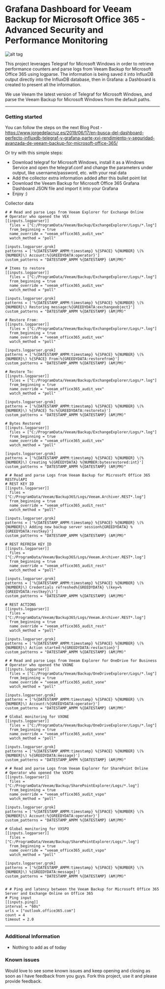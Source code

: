 Grafana Dashboard for Veeam Backup for Microsoft Office 365 - Advanced Security and Performance Monitoring
===================

![alt tag](https://www.jorgedelacruz.es/wp-content/uploads/2019/06/veeam-grafana-o365-001.png)

This project leverages Telegraf for Microsoft Windows in order to retrieve performance counters and parse logs from Veeam Backup for Microsoft Office 365 using logparse. The information is being saved it into InfluxDB output directly into the InfluxDB database, then in Grafana: a Dashboard is created to present all the information.

We use Veeam the latest version of Telegraf for Microsoft Windows, and parse the Veeam Backup for Microsoft Windows from the default paths.

----------

### Getting started
You can follow the steps on the next Blog Post - https://www.jorgedelacruz.es/2019/06/17/en-busca-del-dashboard-perfecto-influxdb-telegraf-y-grafana-parte-xvi-rendimiento-y-seguridad-avanzada-de-veeam-backup-for-microsoft-office-365/

Or try with this simple steps:
* Download telegraf for Microsoft Windows, install it as a Windows Service and open the telegraf.conf and change the parameters under output, like username/password, etc. with your real data
* Add the collector extra information added after this bullet point list
* Download the Veeam Backup for Microsoft Office 365 Grafana Dashboard JSON file and import it into your Grafana
* Enjoy :)

Collector data

```
# # Read and parse Logs from Veeam Explorer for Exchange Online
# Operator who opened the VEX
[[inputs.logparser]]
  files = ["C:/ProgramData/Veeam/Backup/ExchangeExplorer/Logs/*.log"]
  from_beginning = true
  name_override = "veeam_office365_audit_vex"
  watch_method = "poll"

[inputs.logparser.grok]
patterns = ['%{DATESTAMP_AMPM:timestamp} %{SPACE} %{NUMBER} \(%{NUMBER}\) Account:%{GREEDYDATA:operator}']
custom_patterns = "DATESTAMP_AMPM %{DATESTAMP} (AM|PM)"

# Items to restore
[[inputs.logparser]]
  files = ["C:/ProgramData/Veeam/Backup/ExchangeExplorer/Logs/*.log"]
  from_beginning = true
  name_override = "veeam_office365_audit_vex"
  watch_method = "poll"

[inputs.logparser.grok]
patterns = ['%{DATESTAMP_AMPM:timestamp} %{SPACE} %{NUMBER} \(%{NUMBER}\) Restoring message:%{GREEDYDATA:exchangeobject}']
custom_patterns = "DATESTAMP_AMPM %{DATESTAMP} (AM|PM)"

# Restore From:
[[inputs.logparser]]
  files = ["C:/ProgramData/Veeam/Backup/ExchangeExplorer/Logs/*.log"]
  from_beginning = true
  name_override = "veeam_office365_audit_vex"
  watch_method = "poll"

[inputs.logparser.grok]
patterns = ['%{DATESTAMP_AMPM:timestamp} %{SPACE} %{NUMBER} \(%{NUMBER}\) %{SPACE} From:%{GREEDYDATA:restorefrom}']
custom_patterns = "DATESTAMP_AMPM %{DATESTAMP} (AM|PM)"

# Restore To:
[[inputs.logparser]]
  files = ["C:/ProgramData/Veeam/Backup/ExchangeExplorer/Logs/*.log"]
  from_beginning = true
  name_override = "veeam_office365_audit_vex"
  watch_method = "poll"

[inputs.logparser.grok]
patterns = ['%{DATESTAMP_AMPM:timestamp} %{SPACE} %{NUMBER} \(%{NUMBER}\) %{SPACE} To:%{GREEDYDATA:restoreto}']
custom_patterns = "DATESTAMP_AMPM %{DATESTAMP} (AM|PM)"

# Bytes Restored
[[inputs.logparser]]
  files = ["C:/ProgramData/Veeam/Backup/ExchangeExplorer/Logs/*.log"]
  from_beginning = true
  name_override = "veeam_office365_audit_vex"
  watch_method = "poll"

[inputs.logparser.grok]
patterns = ['%{DATESTAMP_AMPM:timestamp} %{SPACE} %{NUMBER} \(%{NUMBER}\) Creating %{GREEDYDATA} %{NUMBER:bytesrestored:int}']
custom_patterns = "DATESTAMP_AMPM %{DATESTAMP} (AM|PM)"

# # Read and parse Logs from Veeam Backup for Microsoft Office 365 RESTFulAPI
# REST KEY ID
[[inputs.logparser]]
  files = ["C:/ProgramData/Veeam/Backup365/Logs/Veeam.Archiver.REST*.log"]
  from_beginning = true
  name_override = "veeam_office365_audit_rest"
  watch_method = "poll"

[inputs.logparser.grok]
patterns = ['%{DATESTAMP_AMPM:timestamp} %{SPACE} %{NUMBER} \(%{NUMBER}\) Adding new backup server session%{GREEDYDATA} %{GREEDYDATA:restkey}']
custom_patterns = "DATESTAMP_AMPM %{DATESTAMP} (AM|PM)"

# REST REFRESH KEY ID
[[inputs.logparser]]
  files = ["C:/ProgramData/Veeam/Backup365/Logs/Veeam.Archiver.REST*.log"]
  from_beginning = true
  name_override = "veeam_office365_audit_rest"
  watch_method = "poll"

[inputs.logparser.grok]
patterns = ['%{DATESTAMP_AMPM:timestamp} %{SPACE} %{NUMBER} \(%{NUMBER}\) Credentials refreshed%{GREEDYDATA} \(key=%{GREEDYDATA:restkey}\)']
custom_patterns = "DATESTAMP_AMPM %{DATESTAMP} (AM|PM)"

# REST ACTIONS
[[inputs.logparser]]
  files = ["C:/ProgramData/Veeam/Backup365/Logs/Veeam.Archiver.REST*.log"]
  from_beginning = true
  name_override = "veeam_office365_audit_rest"
  watch_method = "poll"

[inputs.logparser.grok]
patterns = ['%{DATESTAMP_AMPM:timestamp} %{SPACE} %{NUMBER} \(%{NUMBER}\) Action started:%{GREEDYDATA:restaction}']
custom_patterns = "DATESTAMP_AMPM %{DATESTAMP} (AM|PM)"

# # Read and parse Logs from Veeam Explorer for OneDrive for Business
# Operator who opened the VXONE
[[inputs.logparser]]
  files = ["C:/ProgramData/Veeam/Backup/OneDriveExplorer/Logs/*.log"]
  from_beginning = true
  name_override = "veeam_office365_audit_vone"
  watch_method = "poll"

[inputs.logparser.grok]
patterns = ['%{DATESTAMP_AMPM:timestamp} %{SPACE} %{NUMBER} \(%{NUMBER}\) Account:%{GREEDYDATA:operator}']
custom_patterns = "DATESTAMP_AMPM %{DATESTAMP} (AM|PM)"

# Global monitoring for VXONE
[[inputs.logparser]]
  files = ["C:/ProgramData/Veeam/Backup/OneDriveExplorer/Logs/*.log"]
  from_beginning = true
  name_override = "veeam_office365_audit_vone"
  watch_method = "poll"

[inputs.logparser.grok]
patterns = ['%{DATESTAMP_AMPM:timestamp} %{SPACE} %{NUMBER} \(%{NUMBER}\) %{GREEDYDATA:message}']
custom_patterns = "DATESTAMP_AMPM %{DATESTAMP} (AM|PM)"

# # Read and parse Logs from Veeam Explorer for SharePoint Online
# Operator who opened the VXSPO
[[inputs.logparser]]
  files = ["C:/ProgramData/Veeam/Backup/SharePointExplorer/Logs/*.log"]
  from_beginning = true
  name_override = "veeam_office365_audit_vspo"
  watch_method = "poll"

[inputs.logparser.grok]
patterns = ['%{DATESTAMP_AMPM:timestamp} %{SPACE} %{NUMBER} \(%{NUMBER}\) Account:%{GREEDYDATA:operator}']
custom_patterns = "DATESTAMP_AMPM %{DATESTAMP} (AM|PM)"

# Global monitoring for VXSPO
[[inputs.logparser]]
  files = ["C:/ProgramData/Veeam/Backup/SharePointExplorer/Logs/*.log"]
  from_beginning = true
  name_override = "veeam_office365_audit_vspo"
  watch_method = "poll"

[inputs.logparser.grok]
patterns = ['%{DATESTAMP_AMPM:timestamp} %{SPACE} %{NUMBER} \(%{NUMBER}\) %{GREEDYDATA:message}']
custom_patterns = "DATESTAMP_AMPM %{DATESTAMP} (AM|PM)"


# # Ping and latency between the Veeam Backup for Microsoft Office 365 Server and Exchange Online on Office 365
# Ping input
[[inputs.ping]]
interval = "60s"
urls = ["outlook.office365.com"]
count = 4
timeout = 2.0
```

----------

### Additional Information
* Nothing to add as of today

### Known issues 
Would love to see some known issues and keep opening and closing as soon as I have feedback from you guys. Fork this project, use it and please provide feedback.